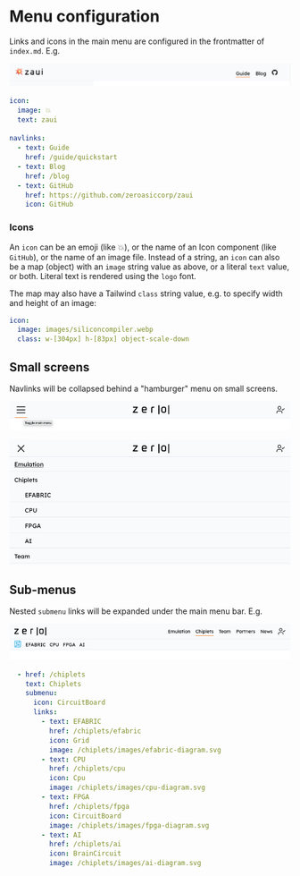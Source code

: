# Menu configuration

Links and icons in the main menu are configured in the frontmatter of `index.md`. E.g.

![sub-menu screenshot](images/menu.png)

```yaml
icon:
  image: 💥
  text: zaui

navlinks:
  - text: Guide
    href: /guide/quickstart
  - text: Blog
    href: /blog
  - text: GitHub
    href: https://github.com/zeroasiccorp/zaui
    icon: GitHub
```

### Icons

An `icon` can be an emoji (like 💥), or the name of an Icon component (like `GitHub`), or the name of an image file. Instead of a string, an `icon` can also be a map (object) with an `image` string value as above, or a literal `text` value, or both. Literal text is rendered using the `logo` font.

The map may also have a Tailwind `class` string value, e.g. to specify width and height of an image:
```yaml
icon:
  image: images/siliconcompiler.webp
  class: w-[304px] h-[83px] object-scale-down
```

## Small screens

Navlinks will be collapsed behind a "hamburger" menu on small screens.

![sub-menu mobile screenshot](images/mobile-menu.png)

![sub-menu mobile screenshot](images/mobile-sub-menu.png)

## Sub-menus

Nested `submenu` links will be expanded under the main menu bar. E.g.

![sub-menu mobile screenshot](images/sub-menu.png)

```yaml
  - href: /chiplets
    text: Chiplets
    submenu:
      icon: CircuitBoard
      links:
        - text: EFABRIC
          href: /chiplets/efabric
          icon: Grid
          image: /chiplets/images/efabric-diagram.svg
        - text: CPU
          href: /chiplets/cpu
          icon: Cpu
          image: /chiplets/images/cpu-diagram.svg
        - text: FPGA
          href: /chiplets/fpga
          icon: CircuitBoard
          image: /chiplets/images/fpga-diagram.svg
        - text: AI
          href: /chiplets/ai
          icon: BrainCircuit
          image: /chiplets/images/ai-diagram.svg
```


